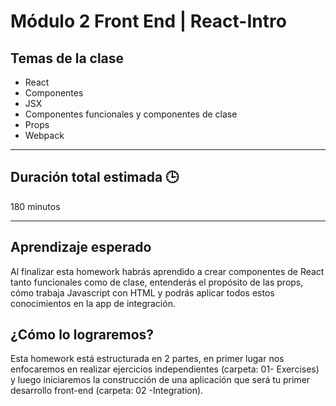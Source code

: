 # Módulo 2 Front End | React-Intro

## Temas de la clase

- React
- Componentes
- JSX
- Componentes funcionales y componentes de clase
- Props
- Webpack

---

## Duración total estimada 🕒

180 minutos

---

## Aprendizaje esperado

Al finalizar esta homework habrás aprendido a crear componentes de React tanto funcionales como de clase, entenderás el propósito de las props, cómo trabaja Javascript con HTML y podrás aplicar todos estos conocimientos en la app de integración.

## ¿Cómo lo lograremos?

Esta homework está estructurada en 2 partes, en primer lugar nos enfocaremos en realizar ejercicios independientes (carpeta: 01- Exercises) y luego iniciaremos la construcción de una aplicación que será tu primer desarrollo front-end (carpeta: 02 -Integration).

